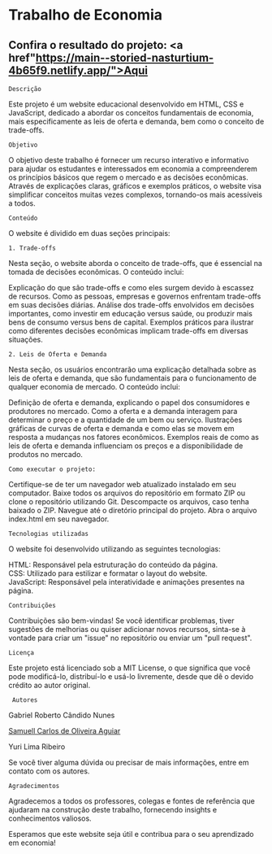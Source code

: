 # Trabalho de Economia

## Confira o resultado do projeto: <a href"https://main--storied-nasturtium-4b65f9.netlify.app/">Aqui</a> 

    Descrição
Este projeto é um website educacional desenvolvido em HTML, CSS e JavaScript, dedicado a abordar os conceitos fundamentais de economia, mais especificamente as leis de oferta e demanda, bem como o conceito de trade-offs.

    Objetivo
O objetivo deste trabalho é fornecer um recurso interativo e informativo para ajudar os estudantes e interessados em economia a compreenderem os princípios básicos que regem o mercado e as decisões econômicas. Através de explicações claras, gráficos e exemplos práticos, o website visa simplificar conceitos muitas vezes complexos, tornando-os mais acessíveis a todos.

    Conteúdo
O website é dividido em duas seções principais:

    1. Trade-offs
Nesta seção, o website aborda o conceito de trade-offs, que é essencial na tomada de decisões econômicas. O conteúdo inclui:

Explicação do que são trade-offs e como eles surgem devido à escassez de recursos.
Como as pessoas, empresas e governos enfrentam trade-offs em suas decisões diárias.
Análise dos trade-offs envolvidos em decisões importantes, como investir em educação versus saúde, ou produzir mais bens de consumo versus bens de capital.
Exemplos práticos para ilustrar como diferentes decisões econômicas implicam trade-offs em diversas situações.

    2. Leis de Oferta e Demanda
Nesta seção, os usuários encontrarão uma explicação detalhada sobre as leis de oferta e demanda, que são fundamentais para o funcionamento de qualquer economia de mercado. O conteúdo inclui:

Definição de oferta e demanda, explicando o papel dos consumidores e produtores no mercado.
Como a oferta e a demanda interagem para determinar o preço e a quantidade de um bem ou serviço.
Ilustrações gráficas de curvas de oferta e demanda e como elas se movem em resposta a mudanças nos fatores econômicos.
Exemplos reais de como as leis de oferta e demanda influenciam os preços e a disponibilidade de produtos no mercado.

    Como executar o projeto:
Certifique-se de ter um navegador web atualizado instalado em seu computador.
Baixe todos os arquivos do repositório em formato ZIP ou clone o repositório utilizando Git.
Descompacte os arquivos, caso tenha baixado o ZIP.
Navegue até o diretório principal do projeto.
Abra o arquivo index.html em seu navegador.

    Tecnologias utilizadas
O website foi desenvolvido utilizando as seguintes tecnologias:

HTML: Responsável pela estruturação do conteúdo da página. <br>
CSS: Utilizado para estilizar e formatar o layout do website. <br>
JavaScript: Responsável pela interatividade e animações presentes na página.

    Contribuições
Contribuições são bem-vindas! Se você identificar problemas, tiver sugestões de melhorias ou quiser adicionar novos recursos, sinta-se à vontade para criar um "issue" no repositório ou enviar um "pull request".

    Licença
Este projeto está licenciado sob a MIT License, o que significa que você pode modificá-lo, distribuí-lo e usá-lo livremente, desde que dê o devido crédito ao autor original.

     Autores
Gabriel Roberto Cândido Nunes <br>

<a href="https://github.com/SamuellAguiar">Samuell Carlos de Oliveira Aguiar</a> <br>

Yuri Lima Ribeiro <br>

Se você tiver alguma dúvida ou precisar de mais informações, entre em contato com os autores.

    Agradecimentos
Agradecemos a todos os professores, colegas e fontes de referência que ajudaram na construção deste trabalho, fornecendo insights e conhecimentos valiosos.

Esperamos que este website seja útil e contribua para o seu aprendizado em economia!

